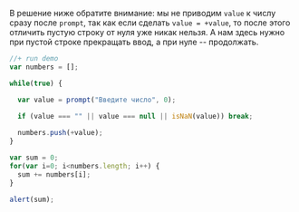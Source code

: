 В решение ниже обратите внимание: мы не приводим `value` к числу сразу после `prompt`, так как если сделать `value = +value`, то после этого отличить пустую строку от нуля уже никак нельзя. А нам здесь нужно при пустой строке прекращать ввод, а при нуле -- продолжать.

```js
//+ run demo
var numbers = [];

while(true) {

  var value = prompt("Введите число", 0);
  
  if (value === "" || value === null || isNaN(value)) break;

  numbers.push(+value);
}

var sum = 0;
for(var i=0; i<numbers.length; i++) {
  sum += numbers[i];
}

alert(sum);
```

